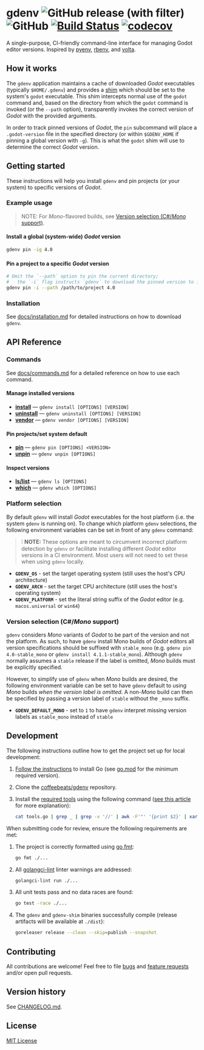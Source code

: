 # **gdenv** ![GitHub release (with filter)](https://img.shields.io/github/v/release/coffeebeats/gdenv) ![GitHub](https://img.shields.io/github/license/coffeebeats/gdenv) [![Build Status](https://img.shields.io/github/actions/workflow/status/coffeebeats/gdenv/check-commit.yml?branch=main)](https://github.com/coffeebeats/gdenv/actions?query=branch%3Amain+workflow%3Acheck) [![codecov](https://codecov.io/gh/coffeebeats/gdenv/graph/badge.svg)](https://codecov.io/gh/coffeebeats/gdenv)

A single-purpose, CI-friendly command-line interface for managing Godot editor versions. Inspired by [pyenv](https://github.com/pyenv/pyenv), [rbenv](https://github.com/rbenv/rbenv), and [volta](https://github.com/volta-cli/volta).

## **How it works**

The `gdenv` application maintains a cache of downloaded _Godot_ executables (typically `$HOME/.gdenv`) and provides a [shim](https://en.wikipedia.org/wiki/Shim_(computing)) which should be set to the system's `godot` executable. This shim intercepts normal use of the `godot` command and, based on the directory from which the `godot` command is invoked (or the `--path` option), transparently invokes the correct version of _Godot_ with the provided arguments.

In order to track pinned versions of _Godot_, the `pin` subcommand will place a `.godot-version` file in the specified directory (or within `$GDENV_HOME` if pinning a global version with `-g`). This is what the `godot` shim will use to determine the correct _Godot_ version.

## **Getting started**

These instructions will help you install `gdenv` and pin projects (or your system) to specific versions of _Godot_.

### **Example usage**

> NOTE: For _Mono_-flavored builds, see [Version selection (C#/_Mono_ support)](#version-selection-cmono-support).

#### **Install a global (system-wide) _Godot_ version**

```sh
gdenv pin -ig 4.0
```

#### **Pin a project to a specific _Godot_ version**

```sh
# Omit the `--path` option to pin the current directory;
#   the `-i` flag instructs `gdenv` to download the pinned version to its cache.
gdenv pin -i --path /path/to/project 4.0
```

### **Installation**

See [docs/installation.md](./docs/installation.md#installation) for detailed instructions on how to download `gdenv`.

## **API Reference**

### **Commands**

See [docs/commands.md](./docs/commands.md) for a detailed reference on how to use each command.

#### Manage installed versions

- **[install](./docs/commands.md#gdenv-install)** — `gdenv install [OPTIONS] [VERSION]`
- **[uninstall](./docs/commands.md#gdenv-uninstall)** — `gdenv uninstall [OPTIONS] [VERSION]`
- **[vendor](./docs/commands.md#gdenv-vendor)** — `gdenv vendor [OPTIONS] [VERSION]`

#### Pin projects/set system default

- **[pin](./docs/commands.md#gdenv-pin)** — `gdenv pin [OPTIONS] <VERSION>`
- **[unpin](./docs/commands.md#gdenv-unpin)** — `gdenv unpin [OPTIONS]`

#### Inspect versions

- **[ls/list](./docs/commands.md#gdenv-lslist)** — `gdenv ls [OPTIONS]`
- **[which](./docs/commands.md#gdenv-which)** — `gdenv which [OPTIONS]`

### **Platform selection**

By default `gdenv` will install _Godot_ executables for the host platform (i.e. the system `gdenv` is running on). To change which platform `gdenv` selections, the following environment variables can be set in front of any `gdenv` command:

> ❕ **NOTE:** These options are meant to circumvent incorrect platform detection by `gdenv` or facilitate installing different _Godot_ editor versions in a CI environment. Most users will not need to set these when using `gdenv` locally.

- **`GDENV_OS`** - set the target operating system (still uses the host's CPU architecture)
- **`GDENV_ARCH`** - set the target CPU architecture (still uses the host's operating system)
- **`GDENV_PLATFORM`** - set the literal string suffix of the _Godot_ editor (e.g. `macos.universal` or `win64`)

### **Version selection (C#/_Mono_ support)**

`gdenv` considers _Mono_ variants of _Godot_ to be part of the version and not the platform. As such, to have `gdenv` install Mono builds of _Godot_ editors all version specifications should be suffixed with `stable_mono` (e.g. `gdenv pin 4.0-stable_mono` or `gdenv install 4.1.1-stable_mono`). Although `gdenv` normally assumes a `stable` release if the label is omitted, _Mono_ builds must be explicitly specified.

However, to simplify use of `gdenv` when _Mono_ builds are desired, the following environment variable can be set to have `gdenv` default to using _Mono_ builds _when the version label is omitted_. A non-_Mono_ build can then be specified by passing a version label of `stable` without the `_mono` suffix.

- **`GDENV_DEFAULT_MONO`** - set to `1` to have `gdenv` interpret missing version labels as `stable_mono` instead of `stable`

## **Development**

The following instructions outline how to get the project set up for local development:

1. [Follow the instructions](https://go.dev/doc/install) to install Go (see [go.mod](./go.mod) for the minimum required version).
2. Clone the [coffeebeats/gdenv](https://github.com/coffeebeats/gdenv) repository.
3. Install the [required tools](./tools.go) using the following command ([see this article](https://www.alexedwards.net/blog/using-go-run-to-manage-tool-dependencies) for more explanation):

    ```sh
    cat tools.go | grep _ | grep -v '//' | awk -F'"' '{print $2}' | xargs -tI % go install %
    ```

When submitting code for review, ensure the following requirements are met:

1. The project is correctly formatted using [go fmt](https://go.dev/blog/gofmt):

    ```sh
    go fmt ./...
    ```

2. All [golangci-lint](https://golangci-lint.run/) linter warnings are addressed:

    ```sh
    golangci-lint run ./...
    ```

3. All unit tests pass and no data races are found:

    ```sh
    go test -race ./...
    ```

4. The `gdenv` and `gdenv-shim` binaries successfully compile (release artifacts will be available at `./dist`):

    ```sh
    goreleaser release --clean --skip=publish --snapshot
    ```

## **Contributing**

All contributions are welcome! Feel free to file [bugs](https://github.com/coffeebeats/gdenv/issues/new?assignees=&labels=bug&projects=&template=bug-report.md&title=) and [feature requests](https://github.com/coffeebeats/gdenv/issues/new?assignees=&labels=enhancement&projects=&template=feature-request.md&title=) and/or open pull requests.

## **Version history**

See [CHANGELOG.md](https://github.com/coffeebeats/gdenv/blob/main/CHANGELOG.md).

## **License**

[MIT License](https://github.com/coffeebeats/gdenv/blob/main/LICENSE)

